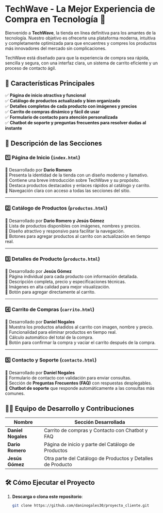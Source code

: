 # **TechWave - La Mejor Experiencia de Compra en Tecnología 🚀**

Bienvenido a **TechWave**, la tienda en línea definitiva para los amantes de la tecnología. Nuestro objetivo es ofrecerte una plataforma moderna, intuitiva y completamente optimizada para que encuentres y compres los productos más innovadores del mercado sin complicaciones.  

TechWave está diseñado para que la experiencia de compra sea rápida, sencilla y segura, con una interfaz clara, un sistema de carrito eficiente y un proceso de contacto ágil.  

## **🌟 Características Principales**

✅ **Página de inicio atractiva y funcional**  
✅ **Catálogo de productos actualizado y bien organizado**  
✅ **Detalles completos de cada producto con imágenes y precios**  
✅ **Carrito de compras dinámico y fácil de usar**  
✅ **Formulario de contacto para atención personalizada**  
✅ **Chatbot de soporte y preguntas frecuentes para resolver dudas al instante**  

## **📌 Descripción de las Secciones**

### **1️⃣ Página de Inicio (`index.html`)**  
🔹 Desarrollado por **Dario Romero**  
🔹 Presenta la identidad de la tienda con un diseño moderno y llamativo.  
🔹 Contiene una breve introducción sobre TechWave y su propósito.  
🔹 Destaca productos destacados y enlaces rápidos al catálogo y carrito.  
🔹 Navegación clara con acceso a todas las secciones del sitio.  

---

### **2️⃣ Catálogo de Productos (`productos.html`)**  
🔹 Desarrollado por **Dario Romero y Jesús Gómez**  
🔹 Lista de productos disponibles con imágenes, nombres y precios.  
🔹 Diseño atractivo y responsivo para facilitar la navegación.  
🔹 Botones para agregar productos al carrito con actualización en tiempo real.  

---

### **3️⃣ Detalles de Producto (`producto.html`)**  
🔹 Desarrollado por **Jesús Gómez**  
🔹 Página individual para cada producto con información detallada.  
🔹 Descripción completa, precio y especificaciones técnicas.  
🔹 Imágenes en alta calidad para mejor visualización.  
🔹 Botón para agregar directamente al carrito.  

---

### **4️⃣ Carrito de Compras (`carrito.html`)**  
🔹 Desarrollado por **Daniel Nogales**  
🔹 Muestra los productos añadidos al carrito con imagen, nombre y precio.  
🔹 Funcionalidad para eliminar productos en tiempo real.  
🔹 Cálculo automático del total de la compra.  
🔹 Botón para confirmar la compra y vaciar el carrito después de la compra.  

---

### **5️⃣ Contacto y Soporte (`contacto.html`)**  
🔹 Desarrollado por **Daniel Nogales**  
🔹 Formulario de contacto con validación para enviar consultas.  
🔹 Sección de **Preguntas Frecuentes (FAQ)** con respuestas desplegables.  
🔹 **Chatbot de soporte** que responde automáticamente a las consultas más comunes.  

## **👨‍💻 Equipo de Desarrollo y Contribuciones**

| **Nombre**         | **Sección Desarrollada**                          |
|--------------------|------------------------------------------------|
| **Daniel Nogales** | Carrito de compras y Contacto con Chatbot y FAQ |
| **Dario Romero**   | Página de inicio y parte del Catálogo de Productos |
| **Jesús Gómez**    | Otra parte del Catálogo de Productos y Detalles de Producto |

## **🛠️ Cómo Ejecutar el Proyecto**

1. **Descarga o clona este repositorio**:  
   ```sh
   git clone https://github.com/daninogales30/proyecto_cliente.git
